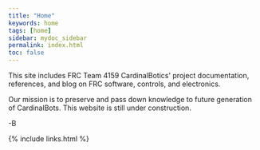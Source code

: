 ```yaml
---
title: "Home"
keywords: home
tags: [home]
sidebar: mydoc_sidebar
permalink: index.html
toc: false
---
```


This site includes FRC Team 4159 CardinalBotics' project documentation, references, and blog on FRC software, controls, and electronics.

Our mission is to preserve and pass down knowledge to future generation of CardinalBots. This website is still under construction.

\-B

{% include links.html %}
